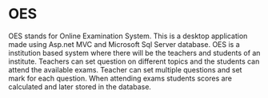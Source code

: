 # OES
OES stands for Online Examination System. This is a desktop application made using Asp.net MVC and Microsoft Sql Server database.
OES is a institution based system where there will be the teachers and students of an institute. Teachers can set question on different topics and the students can attend the available exams.
Teacher can set multiple questions and set mark for each question. When attending exams students scores are calculated and later stored in the database.
